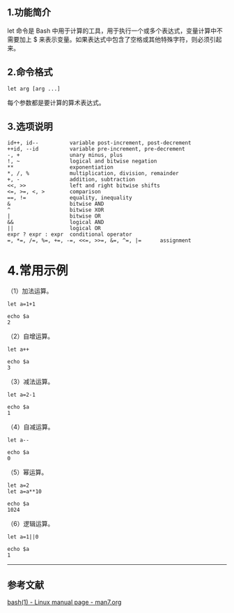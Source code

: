 ## 1.功能简介
let 命令是 Bash 中用于计算的工具，用于执行一个或多个表达式，变量计算中不需要加上 $ 来表示变量。如果表达式中包含了空格或其他特殊字符，则必须引起来。

## 2.命令格式
```shell
let arg [arg ...]
```
每个参数都是要计算的算术表达式。

## 3.选项说明
```shell
id++, id--      	variable post-increment, post-decrement
++id, --id      	variable pre-increment, pre-decrement
-, +            	unary minus, plus
!, ~            	logical and bitwise negation
**              	exponentiation
*, /, %         	multiplication, division, remainder
+, -            	addition, subtraction
<<, >>          	left and right bitwise shifts
<=, >=, <, >    	comparison
==, !=          	equality, inequality
&               	bitwise AND
^               	bitwise XOR
|               	bitwise OR
&&              	logical AND
||              	logical OR
expr ? expr : expr	conditional operator
=, *=, /=, %=, +=, -=, <<=, >>=, &=, ^=, |=      assignment
```

# 4.常用示例
（1）加法运算。
```shell
let a=1+1

echo $a
2
```
（2）自增运算。
```shell
let a++

echo $a
3
```
（3）减法运算。
```shell
let a=2-1

echo $a
1
```

（4）自减运算。
```shell
let a--

echo $a
0
```

（5）幂运算。
```shell
let a=2
let a=a**10

echo $a
1024
```

（6）逻辑运算。
```shell
let a=1||0

echo $a
1
```

---
## 参考文献
[bash(1) - Linux manual page - man7.org](https://www.man7.org/linux/man-pages/man1/bash.1.html)

<Vssue title="let-builtin" />
